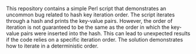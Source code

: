 This repository contains a simple Perl script that demonstrates an uncommon bug related to hash key iteration order. The script iterates through a hash and prints the key-value pairs. However, the order of iteration is not guaranteed to be the same as the order in which the key-value pairs were inserted into the hash. This can lead to unexpected results if the code relies on a specific iteration order. The solution demonstrates how to iterate in a deterministic order.
